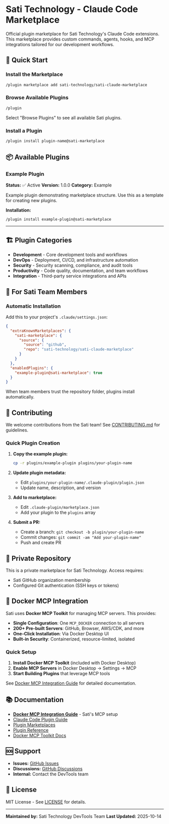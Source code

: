 # Sati Technology - Claude Code Marketplace

Official plugin marketplace for Sati Technology's Claude Code extensions. This marketplace provides custom commands, agents, hooks, and MCP integrations tailored for our development workflows.

## 🚀 Quick Start

### Install the Marketplace

```bash
/plugin marketplace add sati-technology/sati-claude-marketplace
```

### Browse Available Plugins

```bash
/plugin
```

Select "Browse Plugins" to see all available Sati plugins.

### Install a Plugin

```bash
/plugin install plugin-name@sati-marketplace
```

## 📦 Available Plugins

### Example Plugin
**Status:** ✅ Active
**Version:** 1.0.0
**Category:** Example

Example plugin demonstrating marketplace structure. Use this as a template for creating new plugins.

**Installation:**
```bash
/plugin install example-plugin@sati-marketplace
```

---

## 🏗️ Plugin Categories

- **Development** - Core development tools and workflows
- **DevOps** - Deployment, CI/CD, and infrastructure automation
- **Security** - Security scanning, compliance, and audit tools
- **Productivity** - Code quality, documentation, and team workflows
- **Integration** - Third-party service integrations and APIs

## 🔧 For Sati Team Members

### Automatic Installation

Add this to your project's `.claude/settings.json`:

```json
{
  "extraKnownMarketplaces": {
    "sati-marketplace": {
      "source": {
        "source": "github",
        "repo": "sati-technology/sati-claude-marketplace"
      }
    }
  },
  "enabledPlugins": {
    "example-plugin@sati-marketplace": true
  }
}
```

When team members trust the repository folder, plugins install automatically.

## 📝 Contributing

We welcome contributions from the Sati team! See [CONTRIBUTING.md](CONTRIBUTING.md) for guidelines.

### Quick Plugin Creation

1. **Copy the example plugin:**
   ```bash
   cp -r plugins/example-plugin plugins/your-plugin-name
   ```

2. **Update plugin metadata:**
   - Edit `plugins/your-plugin-name/.claude-plugin/plugin.json`
   - Update name, description, and version

3. **Add to marketplace:**
   - Edit `.claude-plugin/marketplace.json`
   - Add your plugin to the `plugins` array

4. **Submit a PR:**
   - Create a branch: `git checkout -b plugin/your-plugin-name`
   - Commit changes: `git commit -am "Add your-plugin-name"`
   - Push and create PR

## 🔐 Private Repository

This is a private marketplace for Sati Technology. Access requires:
- Sati GitHub organization membership
- Configured Git authentication (SSH keys or tokens)

## 🐳 Docker MCP Integration

Sati uses **Docker MCP Toolkit** for managing MCP servers. This provides:

- **Single Configuration**: One `MCP_DOCKER` connection to all servers
- **200+ Pre-built Servers**: GitHub, Browser, AWS/CDK, and more
- **One-Click Installation**: Via Docker Desktop UI
- **Built-in Security**: Containerized, resource-limited, isolated

### Quick Setup

1. **Install Docker MCP Toolkit** (included with Docker Desktop)
2. **Enable MCP Servers** in Docker Desktop → Settings → MCP
3. **Start Building Plugins** that leverage MCP tools

See [Docker MCP Integration Guide](docs/DOCKER-MCP-GUIDE.md) for detailed documentation.

## 📚 Documentation

- **[Docker MCP Integration Guide](docs/DOCKER-MCP-GUIDE.md)** - Sati's MCP setup
- [Claude Code Plugin Guide](https://docs.claude.com/en/docs/claude-code/plugins)
- [Plugin Marketplaces](https://docs.claude.com/en/docs/claude-code/plugin-marketplaces)
- [Plugin Reference](https://docs.claude.com/en/docs/claude-code/plugins-reference)
- [Docker MCP Toolkit Docs](https://docs.docker.com/ai/mcp-catalog-and-toolkit/toolkit/)

## 🆘 Support

- **Issues:** [GitHub Issues](https://github.com/sati-technology/sati-claude-marketplace/issues)
- **Discussions:** [GitHub Discussions](https://github.com/sati-technology/sati-claude-marketplace/discussions)
- **Internal:** Contact the DevTools team

## 📄 License

MIT License - See [LICENSE](LICENSE) for details.

---

**Maintained by:** Sati Technology DevTools Team
**Last Updated:** 2025-10-14
